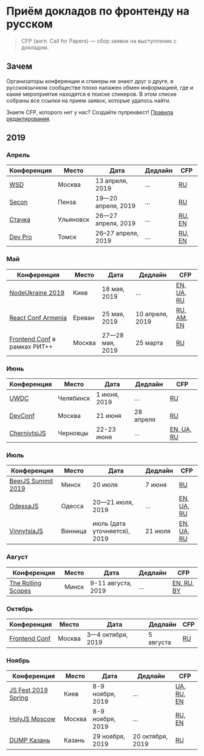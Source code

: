 # Приём докладов по фронтенду на русском

> CFP (англ. Call for Papers) — сбор заявок на выступление с докладом.

## Зачем

Организаторы конференции и спикеры не знают друг о друге,
в русскоязычном сообществе плохо налажен обмен информацией,
где и какие мероприятия находятся в поиске спикеров.
В этом списке собраны все ссылки на прием заявок, которые удалось найти.

Знаете CFP, которого нет у нас? Создайте пулреквест! [Правила редактирования](CONTRIBUTION.md).

## 2019

### Апрель

| Конференция | Место | Дата | Дедлайн | CFP |
| ---------- | -------- | ---- | ------------------- | ------------------------ |
| [WSD](https://wsd.events/2019/04/13/) | Москва | 13 апреля, 2019 | … | [RU](https://wsd.events/2019/04/13/) |
| [Secon](https://2019.secon.ru/) | Пенза | 19—20 апреля, 2019 | … | [RU](https://2019.secon.ru/forspeakers) |
| [Стачка](https://nastachku.ru/) | Ульяновск | 26—27 апреля, 2019 | … | [RU](https://nastachku.ru/speaker), [EN](https://nastachku.ru/speaker?sl=en) |
| [Dev Pro](https://devpro.io/) | Томск | 26–27 апреля, 2019 | … | [RU, EN](mailto://info@devpro.io) |

### Май

| Конференция | Место | Дата | Дедлайн | CFP |
| ---------- | -------- | ---- | ------------------- | ------------------------ |
| [NodeUkraine 2019](https://nodeukraine.org.ua/) | Киев | 18 мая, 2019 | … | [EN, UA, RU](https://docs.google.com/forms/d/e/1FAIpQLSfMBr0yFs9zRt5T6GoM7MRYS5XF481aGND2pCh9DUs03FTD3w/viewform) |
| [React Conf Armenia](https://reactconf.am/) | Ереван | 25 мая, 2019 | 10 апреля, 2019 | [RU, AM, EN](https://docs.google.com/forms/d/e/1FAIpQLSeGedK-IMZ7HQMLaqBdO4cOTmShfKtap_JvqXZdIRDUWFf8NA/viewform) |
| [Frontend Conf](http://frontendconf.ru/moscow/2019) в рамках РИТ++ | Москва | 27—28 мая, 2019 | 25 марта | [RU](https://conf.ontico.ru/lectures/propose?conference=fc2019-rit) |

### Июнь

| Конференция | Место | Дата | Дедлайн | CFP |
| ---------- | -------- | ---- | ------------------- | ------------------------ |
| [UWDC](https://uwdc.ru) | Челябинск | 1 июня, 2019 | … | [RU](mailto:ai@unit6.ru) |
| [DevConf](https://devconf.ru/ru) | Москва | 21 июня | 28 апреля | [RU](https://conf.guru/ru/c/devconf2019/offer)
| [ChernivtsiJS](https://chernivtsi.js.org/) | Черновцы | 22-23 июня | … | [EN, UA, RU](https://docs.google.com/forms/d/e/1FAIpQLSdEPNaOmaA2OgCV9uM3JsK8RDvI7gXz1XweKwiI-ev73CozoQ/viewform)

### Июль

| Конференция | Место | Дата | Дедлайн | CFP |
| ---------- | -------- | ---- | ------------------- | ------------------------ |
| [BeerJS Summit 2019](https://teletype.in/@beerjssummit/B1MHxF0I4) | Минск | 20 июля | 7 июня | [RU](https://goo.gl/forms/DP9isGyNOCnPsZ7o1)|
| [OdessaJS](http://odessajs.org/) | Одесса | 20—21 июля, 2019 | … | [EN, UA, RU](https://docs.google.com/forms/d/e/1FAIpQLSeQqU4iM-vBx6VRWHQcE1zKh3LW4KZ5231Oe0dQx-neBrrc3g/viewform) |
| [VinnytsiaJS](http://vinnytsiajs.org/) | Винница | июль (дата уточняется), 2019 | 21 июля | [EN, UA, RU](http://vinnytsiajs.org/call-for-papers/) |

### Август

| Конференция | Место | Дата | Дедлайн | CFP |
| ---------- | -------- | ---- | ------------------- | ------------------------ |
| [The Rolling Scopes](https://rsconf.by/) | Минск | 9-11 августа, 2019 | … | [EN, RU, BY](https://docs.google.com/forms/d/e/1FAIpQLSe1Mx_HLnAm09pB0ngzx_eCBJg29mzUdM0dLfE2BfhjdaCy6A/viewform) |

### Октябрь

| Конференция | Место | Дата | Дедлайн | CFP |
| ---------- | -------- | ---- | ------------------- | ------------------------ |
| [Frontend Conf](http://frontendconf.ru/moscow/2019) | Москва | 3—4 октября, 2019 | 5 августа | [RU](https://conf.ontico.ru/lectures/propose?conference=fc2019-moscow) |

### Ноябрь

| Конференция | Место | Дата | Дедлайн | CFP |
| ---------- | -------- | ---- | ------------------- | ------------------------ |
| [JS Fest 2019 Spring](http://jsfest.com.ua/indexe_autumn.html) | Киев | 8-9 ноября, 2019 | … | [UA](http://jsfest.com.ua/speakers.html), [RU](http://jsfest.com.ua/speakers_rus.html), [EN](http://jsfest.com.ua/speakers_eng.html) |
| [HolyJS Moscow](https://holyjs-moscow.ru/) | Москва | 8-9 ноября, 2019 | … | [RU](https://holyjs-moscow.ru/callforpapers/), [EN](https://holyjs-moscow.ru/en/callforpapers/) |
| [DUMP Казань](https://dump-kazan.ru/) | Казань | 29 ноября, 2019 | 20 октября, 2019 | [RU](https://dump-kazan.ru/) |
